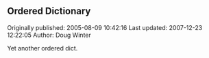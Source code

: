 ## Ordered Dictionary

Originally published: 2005-08-09 10:42:16
Last updated: 2007-12-23 12:22:05
Author: Doug Winter

Yet another ordered dict.